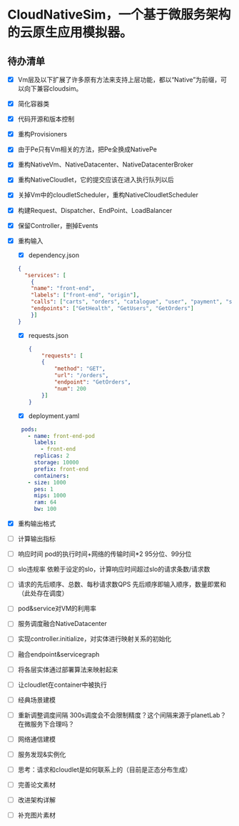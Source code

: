 # CloudNativeSim，一个基于微服务架构的云原生应用模拟器。



## 待办清单

* [X]  Vm层及以下扩展了许多原有方法来支持上层功能，都以“Native”为前缀，可以向下兼容cloudsim。
* [X]  简化容器类
* [X]  代码开源和版本控制
* [X]  重构Provisioners
* [X]  由于Pe只有Vm相关的方法，把Pe全换成NativePe
* [X]  重构NativeVm、NativeDatacenter、NativeDatacenterBroker
* [X]  重构NativeCloudlet，它的提交应该在进入执行队列以后
* [X]  关掉Vm中的cloudletScheduler，重构NativeCloudletScheduler
* [X]  构建Request、Dispatcher、EndPoint、LoadBalancer
* [X]  保留Controller，删掉Events
* [X]  重构输入

    * [X] dependency.json
    ```json
    {
      "services": [
        {
        "name": "front-end",
        "labels": ["front-end", "origin"],
        "calls": ["carts", "orders", "catalogue", "user", "payment", "session-db"],
        "endpoints": ["GetHealth", "GetUsers", "GetOrders"]
        }]
    }
    ```
    * [X] requests.json
      ```json
      {
          "requests": [
          {
              "method": "GET",
              "url": "/orders",
              "endpoint": "GetOrders",
              "num": 200
          }]
      }
      ```
   * [X] deployment.yaml
   ```yaml
    pods:
      - name: front-end-pod
        labels:
          - front-end
        replicas: 2
        storage: 10000
        prefix: front-end
        containers:
      - size: 1000
        pes: 1
        mips: 1000
        ram: 64
        bw: 100
   ```
* [X]  重构输出格式
* [ ]  计算输出指标

  * [ ]  响应时间
    pod的执行时间+网络的传输时间\*2
    95分位、99分位
  * [ ]  slo违规率
    依赖于设定的slo，计算响应时间超过slo的请求条数/请求数
  * [ ]  请求的先后顺序、总数、每秒请求数QPS
    先后顺序即输入顺序，数量即累和（此处存在调度）
  * [ ]  pod&service对VM的利用率
* [ ]  服务调度融合NativeDatacenter
* [ ]  实现controller.initialize，对实体进行映射关系的初始化

  * [ ]  融合endpoint&servicegraph
  * [ ]  将各层实体通过部署算法来映射起来
* [ ]  让cloudlet在container中被执行
* [ ]  经典场景建模
* [ ]  重新调整调度间隔
  300s调度会不会限制精度？这个间隔来源于planetLab？在微服务下合理吗？
* [ ]  网络通信建模
* [ ]  服务发现&实例化
* [ ]  思考：请求和cloudlet是如何联系上的（目前是正态分布生成）
* [ ]  完善论文素材

  * [ ]  改进架构详解
  * [ ]  补充图片素材
